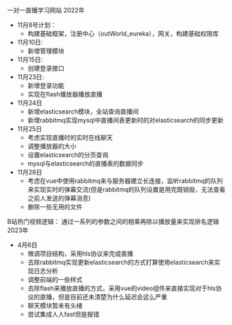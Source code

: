 一对一直播学习网站
2022年
* 11月8号计划：
    * 构建基础框架，注册中心（outWorld_eureka），网关，构建基础权限库
* 11月10日:
    * 新增管理模块
* 11月15日:
    * 创建登录接口
* 11月23日:
    * 新增登录功能
    * 实现在flash播放器播放直播
* 11月24日
    * 新增elasticsearch模块，全站查询直播间
    * 新增rabbitmq实现mysql中直播间表更新时的对elasticsearch的同步更新
* 11月25日
    * 考虑实现直播时的实时在线聊天
    * 调整播放器的大小
    * 设置elasticsearch的分页查询
    * mysql与elasticsearch的直播表的数据同步
* 11月26日
    * 考虑在vue中使用rabbitmq来与服务器建立长连接，监听rabbitmq的队列来实现实时的弹幕交流(但是rabbitmq的队列设置是用完既销毁，无法查看之前人发送的弹幕消息)
    * 删除一些无用的文件

B站热门视频逻辑：
    通过一系列的参数之间的相乘再除以播放量来实现排名逻辑
2023年
* 4月6日
    * 微调项目结构，采用hls协议来完成直播
    * 去除rabbitmq实现更新elasticsearch的方式打算使用elasticsearch来实现日志分析
    * 调整前端的一些样式
    * 去除flash来播放直播的方式，采用vue的video组件来直接实现对于hls协议的直播，但是目前还未清楚为什么延迟会这么严重
    * 聊天模块暂未有头绪
    * 尝试集成人人fast但是报错